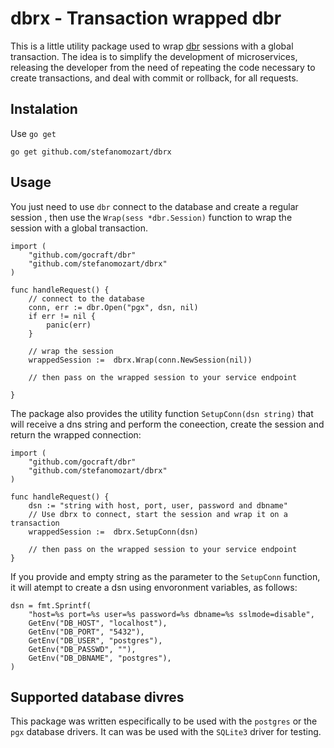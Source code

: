 # dbrx - Transaction wrapped dbr

This is a little utility package used to wrap [dbr](github.com/gocrapft/dbr) sessions
with a global transaction. The idea is to simplify the development of microservices, 
releasing the developer from the need of repeating the code necessary to create transactions,
and deal with commit or rollback, for all requests.

## Instalation
Use `go get`

```
go get github.com/stefanomozart/dbrx
```

## Usage

You just need to use `dbr` connect to the database and create a regular session , then use 
the `Wrap(sess *dbr.Session)` function to wrap the session with a global transaction.

```{go}
import (
    "github.com/gocraft/dbr"
    "github.com/stefanomozart/dbrx"
)

func handleRequest() {
    // connect to the database
    conn, err := dbr.Open("pgx", dsn, nil)
    if err != nil {
        panic(err)
    }

    // wrap the session 
    wrappedSession :=  dbrx.Wrap(conn.NewSession(nil))

    // then pass on the wrapped session to your service endpoint

}
```

The package also provides the utility function `SetupConn(dsn string)` that will receive a 
dns string and perform the coneection, create the session and return the wrapped connection:

```
import (
    "github.com/gocraft/dbr"
    "github.com/stefanomozart/dbrx"
)

func handleRequest() {
    dsn := "string with host, port, user, password and dbname"
    // Use dbrx to connect, start the session and wrap it on a transaction
    wrappedSession :=  dbrx.SetupConn(dsn)

    // then pass on the wrapped session to your service endpoint
}
```

If you provide and empty string as the parameter to the `SetupConn` function, it will atempt 
to create a dsn using envoronment variables, as follows:

```
dsn = fmt.Sprintf(
    "host=%s port=%s user=%s password=%s dbname=%s sslmode=disable",
    GetEnv("DB_HOST", "localhost"),
    GetEnv("DB_PORT", "5432"),
    GetEnv("DB_USER", "postgres"),
    GetEnv("DB_PASSWD", ""),
    GetEnv("DB_DBNAME", "postgres"),
)
```

## Supported database divres
This package was written especifically to be used with the `postgres` or the
`pgx` database drivers. It can was be used with the `SQLite3` driver for 
testing.